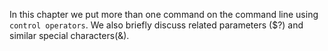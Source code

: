 In this chapter we put more than one command on the command line using
`control operators`. We also briefly discuss related parameters (\$?)
and similar special characters(&).

